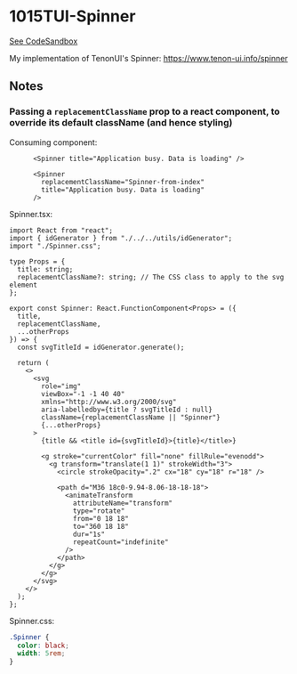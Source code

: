 # 1015TUI-Spinner

[See CodeSandbox](https://codesandbox.io/s/relaxed-cookies-ddzt4?fontsize=14)

My implementation of TenonUI's Spinner: https://www.tenon-ui.info/spinner

## Notes

### Passing a `replacementClassName` prop to a react component, to override its default className (and hence styling)


Consuming component:

```tsx
      <Spinner title="Application busy. Data is loading" />
      
      <Spinner
        replacementClassName="Spinner-from-index"
        title="Application busy. Data is loading"
      />
```

Spinner.tsx:

```tsx
import React from "react";
import { idGenerator } from "./../../utils/idGenerator";
import "./Spinner.css";

type Props = {
  title: string;
  replacementClassName?: string; // The CSS class to apply to the svg element
};

export const Spinner: React.FunctionComponent<Props> = ({
  title,
  replacementClassName,
  ...otherProps
}) => {
  const svgTitleId = idGenerator.generate();

  return (
    <>
      <svg
        role="img"
        viewBox="-1 -1 40 40"
        xmlns="http://www.w3.org/2000/svg"
        aria-labelledby={title ? svgTitleId : null}
        className={replacementClassName || "Spinner"}
        {...otherProps}
      >
        {title && <title id={svgTitleId}>{title}</title>}

        <g stroke="currentColor" fill="none" fillRule="evenodd">
          <g transform="translate(1 1)" strokeWidth="3">
            <circle strokeOpacity=".2" cx="18" cy="18" r="18" />

            <path d="M36 18c0-9.94-8.06-18-18-18">
              <animateTransform
                attributeName="transform"
                type="rotate"
                from="0 18 18"
                to="360 18 18"
                dur="1s"
                repeatCount="indefinite"
              />
            </path>
          </g>
        </g>
      </svg>
    </>
  );
};
```

Spinner.css:

```css
.Spinner {
  color: black;
  width: 5rem;
}
```